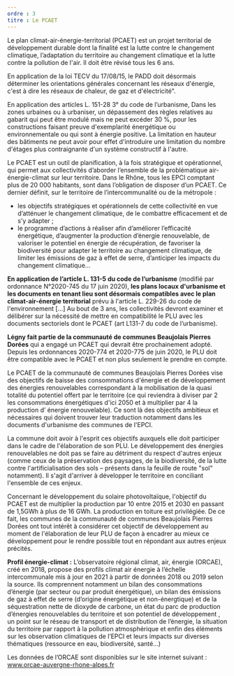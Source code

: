 ```yaml
---
ordre : 3
titre : Le PCAET
---
```

Le plan climat-air-énergie-territorial (PCAET) est un projet territorial de développement durable dont la finalité est la lutte contre le
changement climatique, l’adaptation du territoire au changement climatique et la lutte contre la pollution de
l'air. Il doit être révisé tous les 6 ans.

En application de la loi TECV du 17/08/15, le PADD doit désormais déterminer les orientations générales
concernant les réseaux d'énergie, c'est à dire les réseaux de chaleur, de gaz et d'électricité".

En application des articles L. 151-28 3° du code de l’urbanisme, Dans les zones urbaines ou à urbaniser,
un dépassement des règles relatives au gabarit qui peut être modulé mais ne peut excéder 30 %, pour les
constructions faisant preuve d'exemplarité énergétique ou environnementale ou qui sont à énergie positive.
La limitation en hauteur des bâtiments ne peut avoir pour effet d'introduire une limitation du nombre
d'étages plus contraignante d'un système constructif à l'autre.

Le PCAET est un outil de planification, à la fois stratégique et opérationnel, qui permet aux collectivités
d’aborder l’ensemble de la problématique air-énergie-climat sur leur territoire. Dans le Rhône, tous les
EPCI comptant plus de 20 000 habitants, sont dans l’obligation de disposer d’un PCAET. Ce dernier
définit, sur le territoire de l’intercommunalité ou de la métropole :

- les objectifs stratégiques et opérationnels de cette collectivité en vue d’atténuer le changement
climatique, de le combattre efficacement et de s’y adapter ;
- le programme d’actions à réaliser afin d’améliorer l’efficacité énergétique, d’augmenter la
production d’énergie renouvelable, de valoriser le potentiel en énergie de récupération, de
favoriser la biodiversité pour adapter le territoire au changement climatique, de limiter les
émissions de gaz à effet de serre, d’anticiper les impacts du changement climatique…

**En application de l’article L. 131-5 du code de l’urbanisme** (modifié par ordonnance N°2020-745 du 17
juin 2020), **les plans locaux d'urbanisme et les documents en tenant lieu sont désormais
compatibles avec le plan climat-air-énergie territorial** prévu à l'article L. 229-26 du code de
l'environnement […]
Au bout de 3 ans, les collectivités devront examiner et délibérer sur la nécessité de mettre en compatibilité
le PLU avec les documents sectoriels dont le PCAET (art L131-7 du code de l’urbanisme).

**Légny fait partie de la communauté de communes Beaujolais Pierres Dorées** qui a engagé un PCAET qui
devrait être prochainement adopté. Depuis les ordonnances 2020-774 et 2020-775 de juin 2020, le PLU
doit être compatible avec le PCAET et non plus seulement le prendre en compte.

Le PCAET de la communauté de communes Beaujolais Pierres Dorées vise des objectifs de baisse des
consommations d'énergie et de développement des énergies renouvelables correspondant à la
mobilisation de la quasi totalité du potentiel offert par le territoire (ce qui reviendra à diviser par 2 les
consommations énergétiques d'ici 2050 et à multiplier par 4 la production d’ énergie renouvelable). Ce sont
là des objectifs ambitieux et nécessaires qui doivent trouver leur traduction notamment dans les
documents d'urbanisme des communes de l'EPCI.

La commune doit avoir à l'esprit ces objectifs auxquels elle doit participer dans le cadre de l'élaboration de
son PLU. Le développement des énergies renouvelables ne doit pas se faire au détriment du respect
d'autres enjeux (comme ceux de la préservation des paysages, de la biodiversité, de la lutte contre
l'artificialisation des sols – présents dans la feuille de route "sol" notamment). Il s'agit d'arriver à développer
le territoire en conciliant l'ensemble de ces enjeux.

Concernant le développement du solaire photovoltaïque, l'objectif du PCAET est de multiplier la production
par 10 entre 2015 et 2030 en passant de 1,5GWh à plus de 16 GWh. La production en toiture est
privilégiée. De ce fait, les communes de la communauté de communes Beaujolais Pierres Dorées ont tout
intérêt à considérer cet objectif de développement au moment de l'élaboration de leur PLU de façon à
encadrer au mieux ce développement pour le rendre possible tout en répondant aux autres enjeux précités.


**Profil énergie-climat :**
L’observatoire régional climat, air, énergie (ORCAE), créé en 2018, propose des profils climat air
énergie à l’échelle intercommunale mis à jour en 2021 à partir de données 2018 ou 2019 selon la source.
Ils comprennent notamment un bilan des consommations d’énergie (par secteur ou par produit
énergétique), un bilan des émissions de gaz à effet de serre (d’origine énergétique et non-énergtique) et
de la séquestration nette de dioxyde de carbone, un état du parc de production d’énergies renouvelables
du territoire et son potentiel de développement , un point sur le réseau de transport et de distribution de
l’énergie, la situation du territoire par rapport à la pollution atmosphérique et enfin des éléments sur les
observation climatiques de l’EPCI et leurs impacts sur diverses thématiques (ressource en eau,
biodiversité, santé…)

Les données de l’ORCAE sont disponibles sur le site internet suivant : www.orcae-auvergne-rhone-alpes.fr

